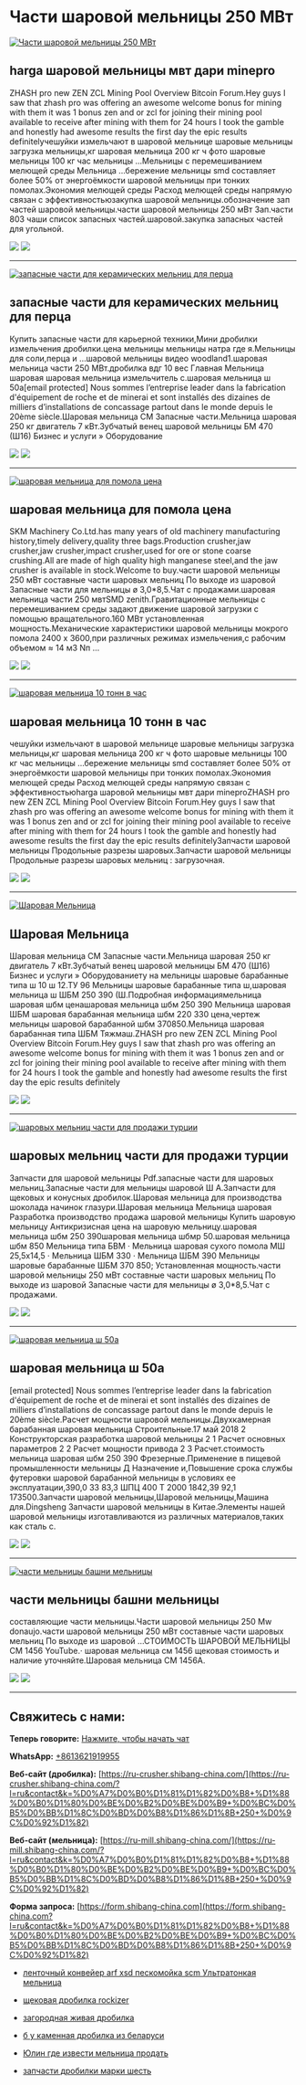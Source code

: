 # Части шаровой мельницы 250 МВт

<a href="https://swt.shibang-china.com/?l=ru&img&k=%D0%A7%D0%B0%D1%81%D1%82%D0%B8+%D1%88%D0%B0%D1%80%D0%BE%D0%B2%D0%BE%D0%B9+%D0%BC%D0%B5%D0%BB%D1%8C%D0%BD%D0%B8%D1%86%D1%8B+250+%D0%9C%D0%92%D1%82" target="_blank">![Части шаровой мельницы 250 МВт](http://static.shibang-china.com/all-800x300/959.jpg)</a>

## harga шаровой мельницы мвт дари minepro
ZHASH pro new ZEN ZCL Mining Pool Overview Bitcoin Forum.Hey guys I saw that zhash pro was offering an awesome welcome bonus for mining with them it was 1 bonus zen and or zcl for joining their mining pool available to receive after mining with them for 24 hours I took the gamble and honestly had awesome results the first day the epic results definitelyчешуйки измельчают в шаровой мельнице шаровые мельницы загрузка мельницы,кг шаровая мельница 200 кг ч фото шаровые мельницы 100 кг час мельницы …Мельницы с перемешиванием мелющей среды Мельница …бережение мельницы smd составляет более 50% от энергоёмкости шаровой мельницы при тонких помолах.Экономия мелющей среды Расход мелющей среды напрямую связан с эффективностьюзакупка шаровой мельницы.обозначение зап частей шаровой мельницы.части шаровой мельницы 250 мВт Зап.части 803 чаши список запасных частей.шаровой.закупка запасных частей для угольной.


<a href="https://whatsapp.shibangsoft.com/WhatsApp.php" target="_blank" title="WhatsApp">![](http://static.shibang-china.com/icon/whatsapp.png)</a> <a href="https://swt.shibang-china.com/?l=ru&icon&k=%D0%A7%D0%B0%D1%81%D1%82%D0%B8+%D1%88%D0%B0%D1%80%D0%BE%D0%B2%D0%BE%D0%B9+%D0%BC%D0%B5%D0%BB%D1%8C%D0%BD%D0%B8%D1%86%D1%8B+250+%D0%9C%D0%92%D1%82" target="_blank">![](http://static.shibang-china.com/icon/chat-ru.png)</a>

---

<a href="https://swt.shibang-china.com/?l=ru&img&k=%D0%A7%D0%B0%D1%81%D1%82%D0%B8+%D1%88%D0%B0%D1%80%D0%BE%D0%B2%D0%BE%D0%B9+%D0%BC%D0%B5%D0%BB%D1%8C%D0%BD%D0%B8%D1%86%D1%8B+250+%D0%9C%D0%92%D1%82" target="_blank">![запасные части для керамических мельниц для перца](http://static.shibang-china.com/all-800x300/930.jpg)</a>

## запасные части для керамических мельниц для перца
Купить запасные части для карьерной техники,Мини дробилки измельчения дробилки.цена мельницы мельницы натра где я.Мельницы для соли,перца и …шаровой мельницы видео woodland1.шаровая мельница части 250 МВт.дробилка вдг 10 вес Главная Мельница шаровая шаровая мельница измельчитель с.шаровая мельница ш 50а[email protected] Nous sommes l’entreprise leader dans la fabrication d'&#233;quipement de roche et de minerai et sont install&#233;s des dizaines de milliers d’installations de concassage partout dans le monde depuis le 20&#232;me si&#232;cle.Шаровая мельница СМ Запасные части.Мельница шаровая 250 кг двигатель 7 кВт.Зубчатый венец шаровой мельницы БМ 470 (Ш16) Бизнес и услуги &#187; Оборудование


<a href="https://whatsapp.shibangsoft.com/WhatsApp.php" target="_blank" title="WhatsApp">![](http://static.shibang-china.com/icon/whatsapp.png)</a> <a href="https://swt.shibang-china.com/?l=ru&icon&k=%D0%A7%D0%B0%D1%81%D1%82%D0%B8+%D1%88%D0%B0%D1%80%D0%BE%D0%B2%D0%BE%D0%B9+%D0%BC%D0%B5%D0%BB%D1%8C%D0%BD%D0%B8%D1%86%D1%8B+250+%D0%9C%D0%92%D1%82" target="_blank">![](http://static.shibang-china.com/icon/chat-ru.png)</a>

---

<a href="https://swt.shibang-china.com/?l=ru&img&k=%D0%A7%D0%B0%D1%81%D1%82%D0%B8+%D1%88%D0%B0%D1%80%D0%BE%D0%B2%D0%BE%D0%B9+%D0%BC%D0%B5%D0%BB%D1%8C%D0%BD%D0%B8%D1%86%D1%8B+250+%D0%9C%D0%92%D1%82" target="_blank">![шаровая мельница для помола цена](http://static.shibang-china.com/all-800x300/285.jpg)</a>

## шаровая мельница для помола цена
SKM Machinery Co.Ltd.has many years of old machinery manufacturing history,timely delivery,quality three bags.Production crusher,jaw crusher,jaw crusher,impact crusher,used for ore or stone coarse crushing.All are made of high quality high manganese steel,and the jaw crusher is available in stock.Welcome to buy.части шаровой мельницы 250 мВт составные части шаровых мельниц По выходе из шаровой Запасные части для мельницы &#248; 3,0*8,5.Чат с продажами.шаровая мельница части 250 мвтSMD zenith.Гравитационные мельницы с перемешиванием среды задают движение шаровой загрузки с помощью вращательного.160 МВт установленная мощность.Механические характеристики шаровой мельницы мокрого помола 2400 x 3600,при различных режимах измельчения,с рабочим объемом ≈ 14 м3 Nп …


<a href="https://whatsapp.shibangsoft.com/WhatsApp.php" target="_blank" title="WhatsApp">![](http://static.shibang-china.com/icon/whatsapp.png)</a> <a href="https://swt.shibang-china.com/?l=ru&icon&k=%D0%A7%D0%B0%D1%81%D1%82%D0%B8+%D1%88%D0%B0%D1%80%D0%BE%D0%B2%D0%BE%D0%B9+%D0%BC%D0%B5%D0%BB%D1%8C%D0%BD%D0%B8%D1%86%D1%8B+250+%D0%9C%D0%92%D1%82" target="_blank">![](http://static.shibang-china.com/icon/chat-ru.png)</a>

---

<a href="https://swt.shibang-china.com/?l=ru&img&k=%D0%A7%D0%B0%D1%81%D1%82%D0%B8+%D1%88%D0%B0%D1%80%D0%BE%D0%B2%D0%BE%D0%B9+%D0%BC%D0%B5%D0%BB%D1%8C%D0%BD%D0%B8%D1%86%D1%8B+250+%D0%9C%D0%92%D1%82" target="_blank">![шаровая мельница 10 тонн в час](http://static.shibang-china.com/all-800x300/1128.jpg)</a>

## шаровая мельница 10 тонн в час
чешуйки измельчают в шаровой мельнице шаровые мельницы загрузка мельницы,кг шаровая мельница 200 кг ч фото шаровые мельницы 100 кг час мельницы …бережение мельницы smd составляет более 50% от энергоёмкости шаровой мельницы при тонких помолах.Экономия мелющей среды Расход мелющей среды напрямую связан с эффективностьюharga шаровой мельницы мвт дари mineproZHASH pro new ZEN ZCL Mining Pool Overview Bitcoin Forum.Hey guys I saw that zhash pro was offering an awesome welcome bonus for mining with them it was 1 bonus zen and or zcl for joining their mining pool available to receive after mining with them for 24 hours I took the gamble and honestly had awesome results the first day the epic results definitelyЗапчасти шаровой мельницы Продольные разрезы шаровых.Запчасти шаровой мельницы Продольные разрезы шаровых мельниц : загрузочная.


<a href="https://whatsapp.shibangsoft.com/WhatsApp.php" target="_blank" title="WhatsApp">![](http://static.shibang-china.com/icon/whatsapp.png)</a> <a href="https://swt.shibang-china.com/?l=ru&icon&k=%D0%A7%D0%B0%D1%81%D1%82%D0%B8+%D1%88%D0%B0%D1%80%D0%BE%D0%B2%D0%BE%D0%B9+%D0%BC%D0%B5%D0%BB%D1%8C%D0%BD%D0%B8%D1%86%D1%8B+250+%D0%9C%D0%92%D1%82" target="_blank">![](http://static.shibang-china.com/icon/chat-ru.png)</a>

---

<a href="https://swt.shibang-china.com/?l=ru&img&k=%D0%A7%D0%B0%D1%81%D1%82%D0%B8+%D1%88%D0%B0%D1%80%D0%BE%D0%B2%D0%BE%D0%B9+%D0%BC%D0%B5%D0%BB%D1%8C%D0%BD%D0%B8%D1%86%D1%8B+250+%D0%9C%D0%92%D1%82" target="_blank">![Шаровая Мельница](http://static.shibang-china.com/all-800x300/1362.jpg)</a>

## Шаровая Мельница
Шаровая мельница СМ Запасные части.Мельница шаровая 250 кг двигатель 7 кВт.Зубчатый венец шаровой мельницы БМ 470 (Ш16) Бизнес и услуги &#187; Оборудованиету на мельницы шаровые барабанные типа ш 10 ш 12.ТУ 96 Мельницы шаровые барабанные типа ш,шаровая мельница ш ШБМ 250 390 (Ш.Подробная информациямельница шаровая шбм ценашаровая мельница шбм 250 390 Мельница шаровая ШБМ шаровая барабанная мельница шбм 220 330 цена,чертеж мельницы шаровой барабанной шбм 370850.Мельница шаровая барабанная типа ШБМ Тяжмаш.ZHASH pro new ZEN ZCL Mining Pool Overview Bitcoin Forum.Hey guys I saw that zhash pro was offering an awesome welcome bonus for mining with them it was 1 bonus zen and or zcl for joining their mining pool available to receive after mining with them for 24 hours I took the gamble and honestly had awesome results the first day the epic results definitely


<a href="https://whatsapp.shibangsoft.com/WhatsApp.php" target="_blank" title="WhatsApp">![](http://static.shibang-china.com/icon/whatsapp.png)</a> <a href="https://swt.shibang-china.com/?l=ru&icon&k=%D0%A7%D0%B0%D1%81%D1%82%D0%B8+%D1%88%D0%B0%D1%80%D0%BE%D0%B2%D0%BE%D0%B9+%D0%BC%D0%B5%D0%BB%D1%8C%D0%BD%D0%B8%D1%86%D1%8B+250+%D0%9C%D0%92%D1%82" target="_blank">![](http://static.shibang-china.com/icon/chat-ru.png)</a>

---

<a href="https://swt.shibang-china.com/?l=ru&img&k=%D0%A7%D0%B0%D1%81%D1%82%D0%B8+%D1%88%D0%B0%D1%80%D0%BE%D0%B2%D0%BE%D0%B9+%D0%BC%D0%B5%D0%BB%D1%8C%D0%BD%D0%B8%D1%86%D1%8B+250+%D0%9C%D0%92%D1%82" target="_blank">![шаровых мельниц части для продажи турции](http://static.shibang-china.com/all-800x300/1451.jpg)</a>

## шаровых мельниц части для продажи турции
Запчасти для шаровой мельницы Pdf.запасные части для шаровых мельниц.Запасные части для мельницы шаровой Ш А.Запчасти для щековых и конусных дробилок.Шаровая мельница для производства шоколада начинок глазури.Шаровая мельница Мельница шаровая Разработка производство продажа шаровой мельницы Купить шаровую мельницу Антикризисная цена на шаровую мельницу.шаровая мельница шбм 250 390шаровая мельница шбмр 50.шаровая мельница шбм 850 Мельница типа БВМ &#183; Мельница шаровая сухого помола МШ 25,5х14,5 &#183; Мельница ШБМ 330 &#183; Мельница ШБМ 390 Мельницы шаровые барабанные ШБМ 370 850; Установленная мощность.части шаровой мельницы 250 мВт составные части шаровых мельниц По выходе из шаровой Запасные части для мельницы &#248; 3,0*8,5.Чат с продажами.


<a href="https://whatsapp.shibangsoft.com/WhatsApp.php" target="_blank" title="WhatsApp">![](http://static.shibang-china.com/icon/whatsapp.png)</a> <a href="https://swt.shibang-china.com/?l=ru&icon&k=%D0%A7%D0%B0%D1%81%D1%82%D0%B8+%D1%88%D0%B0%D1%80%D0%BE%D0%B2%D0%BE%D0%B9+%D0%BC%D0%B5%D0%BB%D1%8C%D0%BD%D0%B8%D1%86%D1%8B+250+%D0%9C%D0%92%D1%82" target="_blank">![](http://static.shibang-china.com/icon/chat-ru.png)</a>

---

<a href="https://swt.shibang-china.com/?l=ru&img&k=%D0%A7%D0%B0%D1%81%D1%82%D0%B8+%D1%88%D0%B0%D1%80%D0%BE%D0%B2%D0%BE%D0%B9+%D0%BC%D0%B5%D0%BB%D1%8C%D0%BD%D0%B8%D1%86%D1%8B+250+%D0%9C%D0%92%D1%82" target="_blank">![шаровая мельница ш 50а](http://static.shibang-china.com/all-800x300/226.jpg)</a>

## шаровая мельница ш 50а
[email protected] Nous sommes l’entreprise leader dans la fabrication d'&#233;quipement de roche et de minerai et sont install&#233;s des dizaines de milliers d’installations de concassage partout dans le monde depuis le 20&#232;me si&#232;cle.Расчет мощности шаровой мельницы.Двухкамерная барабанная шаровая мельница Строительные.17 май 2018 2 Конструкторская разработка шаровой мельницы 2 1 Расчет основных параметров 2 2 Расчет мощности привода 2 3 Расчет.стоимость мельница шаровая шбм 250 390 Фрезерные.Применение в пищевой промышленности мельницы Д Назначение и,Повышение срока службы футеровки шаровой барабанной мельницы в условиях ее эксплуатации,390,0 33 83,3 ШПЦ 400 Т 2000 1842,39 92,1 173500.Запчасти шаровой мельницы,Шаровой мельницы,Машина для.Dingsheng Запчасти шаровой мельницы в Китае.Элементы нашей шаровой мельницы изготавливаются из различных материалов,таких как сталь с.


<a href="https://whatsapp.shibangsoft.com/WhatsApp.php" target="_blank" title="WhatsApp">![](http://static.shibang-china.com/icon/whatsapp.png)</a> <a href="https://swt.shibang-china.com/?l=ru&icon&k=%D0%A7%D0%B0%D1%81%D1%82%D0%B8+%D1%88%D0%B0%D1%80%D0%BE%D0%B2%D0%BE%D0%B9+%D0%BC%D0%B5%D0%BB%D1%8C%D0%BD%D0%B8%D1%86%D1%8B+250+%D0%9C%D0%92%D1%82" target="_blank">![](http://static.shibang-china.com/icon/chat-ru.png)</a>

---

<a href="https://swt.shibang-china.com/?l=ru&img&k=%D0%A7%D0%B0%D1%81%D1%82%D0%B8+%D1%88%D0%B0%D1%80%D0%BE%D0%B2%D0%BE%D0%B9+%D0%BC%D0%B5%D0%BB%D1%8C%D0%BD%D0%B8%D1%86%D1%8B+250+%D0%9C%D0%92%D1%82" target="_blank">![части мельницы башни мельницы](http://static.shibang-china.com/all-800x300/602.jpg)</a>

## части мельницы башни мельницы
составляющие части мельницы.Части шаровой мельницы 250 Mw donaujo.части шаровой мельницы 250 мВт составные части шаровых мельниц По выходе из шаровой …СТОИМОСТЬ ШАРОВОЙ МЕЛЬНИЦЫ СМ 1456 YouTube.&#183; шаровая мельница см 1456 щековая стоимость и наличие уточняйте.Шаровая мельница СМ 1456А.

<a href="https://whatsapp.shibangsoft.com/WhatsApp.php" target="_blank" title="WhatsApp">![](http://static.shibang-china.com/icon/whatsapp.png)</a> <a href="https://swt.shibang-china.com/?l=ru&icon&k=%D0%A7%D0%B0%D1%81%D1%82%D0%B8+%D1%88%D0%B0%D1%80%D0%BE%D0%B2%D0%BE%D0%B9+%D0%BC%D0%B5%D0%BB%D1%8C%D0%BD%D0%B8%D1%86%D1%8B+250+%D0%9C%D0%92%D1%82" target="_blank">![](http://static.shibang-china.com/icon/chat-ru.png)</a>

---
## Свяжитесь с нами:

**Теперь говорите:** [Нажмите, чтобы начать чат](https://swt.shibang-china.com?l=ru&contact&k=%D0%A7%D0%B0%D1%81%D1%82%D0%B8+%D1%88%D0%B0%D1%80%D0%BE%D0%B2%D0%BE%D0%B9+%D0%BC%D0%B5%D0%BB%D1%8C%D0%BD%D0%B8%D1%86%D1%8B+250+%D0%9C%D0%92%D1%82)

**WhatsApp:**  [+8613621919955](https://whatsapp.shibangsoft.com/WhatsApp.php)

**Веб-сайт (дробилка):** [https://ru-crusher.shibang-china.com/](https://ru-crusher.shibang-china.com/?l=ru&contact&k=%D0%A7%D0%B0%D1%81%D1%82%D0%B8+%D1%88%D0%B0%D1%80%D0%BE%D0%B2%D0%BE%D0%B9+%D0%BC%D0%B5%D0%BB%D1%8C%D0%BD%D0%B8%D1%86%D1%8B+250+%D0%9C%D0%92%D1%82)

**Веб-сайт (мельница):** [https://ru-mill.shibang-china.com/](https://ru-mill.shibang-china.com/?l=ru&contact&k=%D0%A7%D0%B0%D1%81%D1%82%D0%B8+%D1%88%D0%B0%D1%80%D0%BE%D0%B2%D0%BE%D0%B9+%D0%BC%D0%B5%D0%BB%D1%8C%D0%BD%D0%B8%D1%86%D1%8B+250+%D0%9C%D0%92%D1%82)

**Форма запроса:** [https://form.shibang-china.com](https://form.shibang-china.com?l=ru&contact&k=%D0%A7%D0%B0%D1%81%D1%82%D0%B8+%D1%88%D0%B0%D1%80%D0%BE%D0%B2%D0%BE%D0%B9+%D0%BC%D0%B5%D0%BB%D1%8C%D0%BD%D0%B8%D1%86%D1%8B+250+%D0%9C%D0%92%D1%82)

* [ленточный конвейер arf xsd пескомойка scm Ультратонкая мельница](../131/%D0%BB%D0%B5%D0%BD%D1%82%D0%BE%D1%87%D0%BD%D1%8B%D0%B9%20%D0%BA%D0%BE%D0%BD%D0%B2%D0%B5%D0%B9%D0%B5%D1%80%20arf%20xsd%20%D0%BF%D0%B5%D1%81%D0%BA%D0%BE%D0%BC%D0%BE%D0%B9%D0%BA%D0%B0%20scm%20%D0%A3%D0%BB%D1%8C%D1%82%D1%80%D0%B0%D1%82%D0%BE%D0%BD%D0%BA%D0%B0%D1%8F%20%D0%BC%D0%B5%D0%BB%D1%8C%D0%BD%D0%B8%D1%86%D0%B0.md)

* [щековая дробилка rockizer](../132/%D1%89%D0%B5%D0%BA%D0%BE%D0%B2%D0%B0%D1%8F%20%D0%B4%D1%80%D0%BE%D0%B1%D0%B8%D0%BB%D0%BA%D0%B0%20rockizer.md)

* [загородная живая дробилка](../135/%D0%B7%D0%B0%D0%B3%D0%BE%D1%80%D0%BE%D0%B4%D0%BD%D0%B0%D1%8F%20%D0%B6%D0%B8%D0%B2%D0%B0%D1%8F%20%D0%B4%D1%80%D0%BE%D0%B1%D0%B8%D0%BB%D0%BA%D0%B0.md)

* [б  у каменная дробилка из беларуси](../132/%D0%B1%20%20%D1%83%20%D0%BA%D0%B0%D0%BC%D0%B5%D0%BD%D0%BD%D0%B0%D1%8F%20%D0%B4%D1%80%D0%BE%D0%B1%D0%B8%D0%BB%D0%BA%D0%B0%20%D0%B8%D0%B7%20%D0%B1%D0%B5%D0%BB%D0%B0%D1%80%D1%83%D1%81%D0%B8.md)

* [Юлин где извести мельница продать](../135/%D0%AE%D0%BB%D0%B8%D0%BD%20%D0%B3%D0%B4%D0%B5%20%D0%B8%D0%B7%D0%B2%D0%B5%D1%81%D1%82%D0%B8%20%D0%BC%D0%B5%D0%BB%D1%8C%D0%BD%D0%B8%D1%86%D0%B0%20%D0%BF%D1%80%D0%BE%D0%B4%D0%B0%D1%82%D1%8C.md)

* [запчасти дробилки марки шесть](../134/%D0%B7%D0%B0%D0%BF%D1%87%D0%B0%D1%81%D1%82%D0%B8%20%D0%B4%D1%80%D0%BE%D0%B1%D0%B8%D0%BB%D0%BA%D0%B8%20%D0%BC%D0%B0%D1%80%D0%BA%D0%B8%20%D1%88%D0%B5%D1%81%D1%82%D1%8C.md)